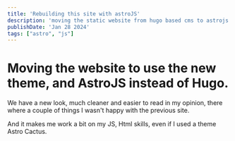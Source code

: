 ```yaml
---
title: 'Rebuilding this site with astroJS'
description: 'moving the static website from hugo based cms to astrojs'
publishDate: 'Jan 28 2024'
tags: ["astro", "js"]
---
```


# Moving the website to use the new theme, and AstroJS instead of Hugo.

We have a new look, much cleaner and easier to read in my opinion, there where a couple of things I wasn't happy with the previous site.

And it makes me work a bit on my JS, Html skills, even if I used a theme Astro Cactus.



